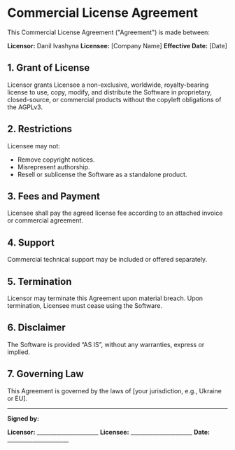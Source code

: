 # Commercial License Agreement

This Commercial License Agreement ("Agreement") is made between:

**Licensor:** Danil Ivashyna
**Licensee:** [Company Name]
**Effective Date:** [Date]

## 1. Grant of License
Licensor grants Licensee a non-exclusive, worldwide, royalty-bearing license to use, copy, modify, and distribute the Software in proprietary, closed-source, or commercial products without the copyleft obligations of the AGPLv3.

## 2. Restrictions
Licensee may not:
- Remove copyright notices.
- Misrepresent authorship.
- Resell or sublicense the Software as a standalone product.

## 3. Fees and Payment
Licensee shall pay the agreed license fee according to an attached invoice or commercial agreement.

## 4. Support
Commercial technical support may be included or offered separately.

## 5. Termination
Licensor may terminate this Agreement upon material breach. Upon termination, Licensee must cease using the Software.

## 6. Disclaimer
The Software is provided “AS IS”, without any warranties, express or implied.

## 7. Governing Law
This Agreement is governed by the laws of [your jurisdiction, e.g., Ukraine or EU].

---

**Signed by:**

**Licensor:** ______________________
**Licensee:** ______________________
**Date:** ______________________
